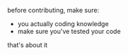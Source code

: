 before contributing, make sure:
- you actually coding knowledge
- make sure you've tested your code

that's about it 
